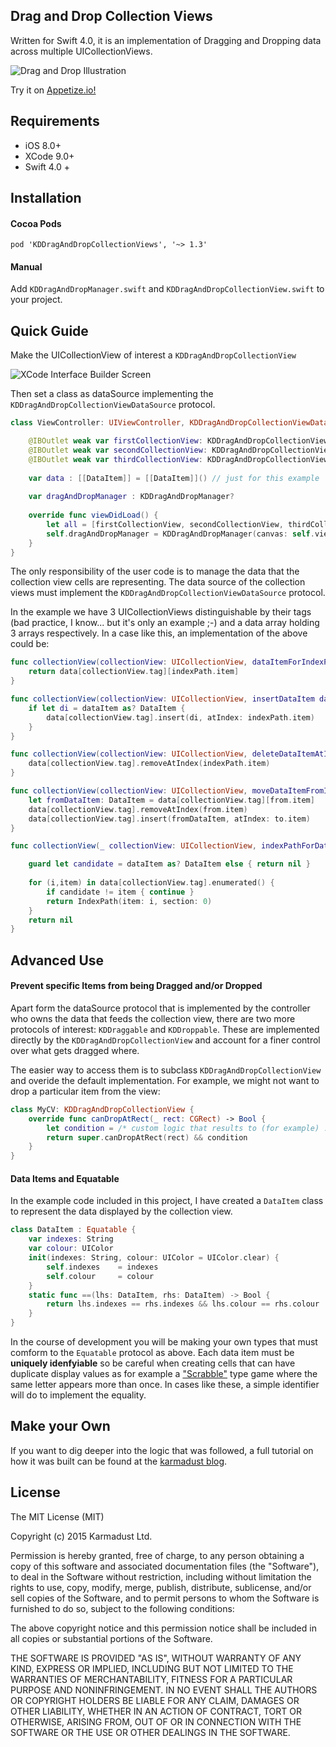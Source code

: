 ## Drag and Drop Collection Views 

Written for Swift 4.0, it is an implementation of Dragging and Dropping data across multiple UICollectionViews. 

![Drag and Drop Illustration](http://s27.postimg.org/geseg5j03/image.png "Drag and Drop")

Try it on [Appetize.io!](https://appetize.io/embed/exaf5fdj5auryhu174ta69t1gm?device=iphone5s&scale=75&orientation=portrait&osVersion=9.3)

## Requirements

* iOS 8.0+
* XCode 9.0+
* Swift 4.0 +

## Installation

#### Cocoa Pods
```
pod 'KDDragAndDropCollectionViews', '~> 1.3'
```
#### Manual

Add `KDDragAndDropManager.swift` and `KDDragAndDropCollectionView.swift` to your project.

## Quick Guide

Make the UICollectionView of interest a `KDDragAndDropCollectionView`

![XCode Interface Builder Screen](https://github.com/mmick66/KDDragAndDropCollectionView/blob/master/Resources/Screenshot.Installation.png?raw=true)

Then set a class as dataSource implementing the `KDDragAndDropCollectionViewDataSource` protocol.

```Swift
class ViewController: UIViewController, KDDragAndDropCollectionViewDataSource {

    @IBOutlet weak var firstCollectionView: KDDragAndDropCollectionView!
    @IBOutlet weak var secondCollectionView: KDDragAndDropCollectionView!
    @IBOutlet weak var thirdCollectionView: KDDragAndDropCollectionView!
    
    var data : [[DataItem]] = [[DataItem]]() // just for this example
    
    var dragAndDropManager : KDDragAndDropManager?
    
    override func viewDidLoad() {
        let all = [firstCollectionView, secondCollectionView, thirdCollectionView]
        self.dragAndDropManager = KDDragAndDropManager(canvas: self.view, collectionViews: all)
    }
}
```

The only responsibility of the user code is to manage the data that the collection view cells are representing. The data source of the collection views must implement the `KDDragAndDropCollectionViewDataSource` protocol.

In the example we have 3 UICollectionViews distinguishable by their tags (bad practice, I know... but it's only an example ;-) and a data array holding 3 arrays respectively. In a case like this, an implementation of the above could be:

```Swift
func collectionView(collectionView: UICollectionView, dataItemForIndexPath indexPath: NSIndexPath) -> AnyObject {
    return data[collectionView.tag][indexPath.item]
}

func collectionView(collectionView: UICollectionView, insertDataItem dataItem : AnyObject, atIndexPath indexPath: NSIndexPath) -> Void {
    if let di = dataItem as? DataItem {
        data[collectionView.tag].insert(di, atIndex: indexPath.item)
    }
}

func collectionView(collectionView: UICollectionView, deleteDataItemAtIndexPath indexPath : NSIndexPath) -> Void {
    data[collectionView.tag].removeAtIndex(indexPath.item)
}

func collectionView(collectionView: UICollectionView, moveDataItemFromIndexPath from: NSIndexPath, toIndexPath to : NSIndexPath) -> Void {
    let fromDataItem: DataItem = data[collectionView.tag][from.item]
    data[collectionView.tag].removeAtIndex(from.item)
    data[collectionView.tag].insert(fromDataItem, atIndex: to.item)    
}

func collectionView(_ collectionView: UICollectionView, indexPathForDataItem dataItem: AnyObject) -> IndexPath? {

    guard let candidate = dataItem as? DataItem else { return nil }
    
    for (i,item) in data[collectionView.tag].enumerated() {
        if candidate != item { continue }
        return IndexPath(item: i, section: 0)
    }
    return nil
}
```

## Advanced Use

#### Prevent specific Items from being Dragged and/or Dropped

Apart form the dataSource protocol that is implemented by the controller who owns the data that feeds the collection view, there are two more protocols of interest: `KDDraggable` and `KDDroppable`. These are implemented directly by the `KDDragAndDropCollectionView` and account for a finer control over what gets dragged where.

The easier way to access them is to subclass `KDDragAndDropCollectionView` and overide the default implementation. For example, we might not want to drop a particular item from the view:

```Swift
class MyCV: KDDragAndDropCollectionView {
    override func canDropAtRect(_ rect: CGRect) -> Bool {
        let condition = /* custom logic that results to (for example) ... */ false
        return super.canDropAtRect(rect) && condition
    }
}
```


#### Data Items and Equatable

In the example code included in this project, I have created a `DataItem` class to represent the data displayed by the collection view.

```Swift
class DataItem : Equatable {
    var indexes: String
    var colour: UIColor
    init(indexes: String, colour: UIColor = UIColor.clear) {
        self.indexes    = indexes
        self.colour     = colour
    }
    static func ==(lhs: DataItem, rhs: DataItem) -> Bool {
        return lhs.indexes == rhs.indexes && lhs.colour == rhs.colour
    }
}
```

In the course of development you will be making your own types that must comform to the `Equatable` protocol as above. Each data item must be **uniquely idenfyiable** so be careful when creating cells that can have duplicate display values as for example a ["Scrabble"](https://en.wikipedia.org/wiki/Scrabble) type game where the same letter appears more than once. In cases like these, a simple identifier will do to implement the equality.

## Make your Own 

If you want to dig deeper into the logic that was followed, a full tutorial on how it was built can be found at the [karmadust blog](http://blog.karmadust.com/drag-and-drop-between-uicollectionviews/).

## License 

The MIT License (MIT)

Copyright (c) 2015 Karmadust Ltd.

Permission is hereby granted, free of charge, to any person obtaining a copy of this software and associated documentation files (the "Software"), to deal in the Software without restriction, including without limitation the rights to use, copy, modify, merge, publish, distribute, sublicense, and/or sell copies of the Software, and to permit persons to whom the Software is furnished to do so, subject to the following conditions:

The above copyright notice and this permission notice shall be included in all copies or substantial portions of the Software.

THE SOFTWARE IS PROVIDED "AS IS", WITHOUT WARRANTY OF ANY KIND, EXPRESS OR IMPLIED, INCLUDING BUT NOT LIMITED TO THE WARRANTIES OF MERCHANTABILITY, FITNESS FOR A PARTICULAR PURPOSE AND NONINFRINGEMENT. IN NO EVENT SHALL THE AUTHORS OR COPYRIGHT HOLDERS BE LIABLE FOR ANY CLAIM, DAMAGES OR OTHER LIABILITY, WHETHER IN AN ACTION OF CONTRACT, TORT OR OTHERWISE, ARISING FROM, OUT OF OR IN CONNECTION WITH THE SOFTWARE OR THE USE OR OTHER DEALINGS IN THE SOFTWARE.
